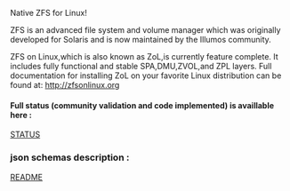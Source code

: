 Native ZFS for Linux!

ZFS is an advanced file system and volume manager which was originally
developed for Solaris and is now maintained by the Illumos community.

ZFS on Linux,which is also known as ZoL,is currently feature complete. It includes fully functional and stable SPA,DMU,ZVOL,and ZPL layers.
Full documentation for installing ZoL on your favorite Linux distribution can
be found at: <http://zfsonlinux.org>

#### Full status (community validation and code implemented) is availlable here :

[STATUS](https://github.com/Alyseo/zfs/blob/json-0.6.4/json/STATUS.md)

### json schemas description :

[README](https://github.com/Alyseo/zfs/blob/json-0.6.4/json/README.md)
